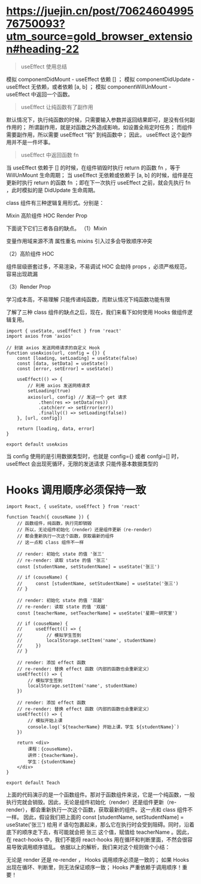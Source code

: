 # https://juejin.cn/post/7062460499576750093?utm_source=gold_browser_extension#heading-22

> useEffect 使用总结

模拟 componentDidMount - useEffect 依赖 [] ；
模拟 componentDidUpdate - useEffect 无依赖，或者依赖 [a, b] ；
模拟 componentWillUnMount - useEffect 中返回一个函数。

> useEffect 让纯函数有了副作用

默认情况下，执行纯函数的时候，只需要输入参数并返回结果即可，是没有任何副作用的；
所谓副作用，就是对函数之外造成影响，如设置全局定时任务；
而组件需要副作用，所以需要 useEffect “钩” 到纯函数中；
因此， useEffect 这个副作用并不是一件坏事。

> useEffect 中返回函数 fn

当 useEffect 依赖于 [] 的时候，在组件销毁时执行 return 的函数 fn ，等于 WillUnMount 生命周期；
当 useEffect 无依赖或依赖于 [a, b] 的时候，组件是在更新时执行 return 的函数 fn ；即在下一次执行 useEffect 之前，就会先执行 fn ，此时模拟的是 DidUpdate 生命周期。

class 组件有三种逻辑复用形式。分别是：

Mixin
高阶组件 HOC
Render Prop

下面说下它们三者各自的缺点。
（1）Mixin

变量作用域来源不清
属性重名
mixins 引入过多会导致顺序冲突

（2）高阶组件 HOC

组件层级嵌套过多，不易渲染，不易调试
HOC 会劫持 props ，必须严格规范，容易出现疏漏

（3）Render Prop

学习成本高，不易理解
只能传递纯函数，而默认情况下纯函数功能有限

了解了三种 class 组件的缺点之后，现在，我们来看下如何使用 Hooks 做组件逻辑复用。

```
import { useState, useEffect } from 'react'
import axios from 'axios'

// 封装 axios 发送网络请求的自定义 Hook
function useAxios(url, config = {}) {
    const [loading, setLoading] = useState(false)
    const [data, setData] = useState()
    const [error, setError] = useState()

    useEffect(() => {
        // 利用 axios 发送网络请求
        setLoading(true)
        axios(url, config) // 发送一个 get 请求
            .then(res => setData(res))
            .catch(err => setError(err))
            .finally(() => setLoading(false))
    }, [url, config])

    return [loading, data, error]
}

export default useAxios

```

当 config 使用的是引用数据类型时，也就是 config={} 或者 confgi=[] 时， useEffect 会出现死循环，无限的发送请求
只能传基本数据类型的

# Hooks 调用顺序必须保持一致

```
import React, { useState, useEffect } from 'react'

function Teach({ couseName }) {
    // 函数组件，纯函数，执行完即销毁
    // 所以，无论组件初始化（render）还是组件更新（re-render）
    // 都会重新执行一次这个函数，获取最新的组件
    // 这一点和 class 组件不一样

    // render: 初始化 state 的值 '张三'
    // re-render: 读取 state 的值 '张三'
    const [studentName, setStudentName] = useState('张三')

    // if (couseName) {
    //     const [studentName, setStudentName] = useState('张三')
    // }

    // render: 初始化 state 的值 '双越'
    // re-render: 读取 state 的值 '双越'
    const [teacherName, setTeacherName] = useState('星期一研究室')

    // if (couseName) {
    //     useEffect(() => {
    //         // 模拟学生签到
    //         localStorage.setItem('name', studentName)
    //     })
    // }

    // render: 添加 effect 函数
    // re-render: 替换 effect 函数（内部的函数也会重新定义）
    useEffect(() => {
        // 模拟学生签到
        localStorage.setItem('name', studentName)
    })

    // render: 添加 effect 函数
    // re-render: 替换 effect 函数（内部的函数也会重新定义）
    useEffect(() => {
        // 模拟开始上课
        console.log(`${teacherName} 开始上课，学生 ${studentName}`)
    })

    return <div>
        课程：{couseName}，
        讲师：{teacherName}，
        学生：{studentName}
    </div>
}

export default Teach
```

上面的代码演示的是一个函数组件。那对于函数组件来说，它是一个纯函数，一般执行完就会销毁。因此，无论是组件初始化（render）还是组件更新（re-render），都会重新执行一次这个函数，获取最新的组件。这一点和 class 组件不一样。
因此，假设我们把上面的 const [studentName, setStudentName] = useState('张三') 给用 if 语句包裹起来，那么它在执行时会受到阻碍。同时，沿着底下的顺序走下去，有可能就会把 张三 这个值，赋值给 teacherName 。因此，在 react-hooks 中，我们不能将 react-hooks 用在循环和判断里面，不然会很容易导致调用顺序错乱。
依据以上的解析，我们来对这个规则做个小结：

无论是 render 还是 re-render ， Hooks 调用顺序必须是一致的；
如果 Hooks 出现在循环、判断里，则无法保证顺序一致；
Hooks 严重依赖于调用顺序！重要！
